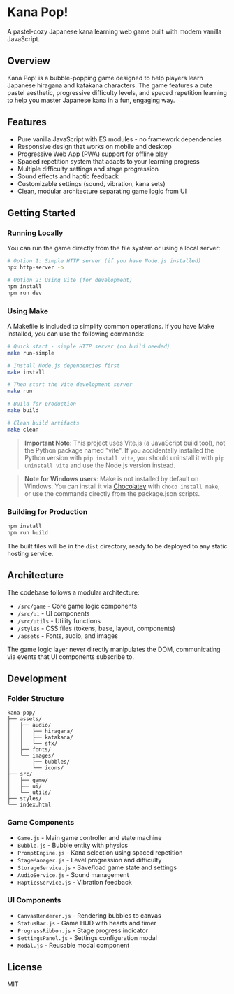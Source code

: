 # Kana Pop!

A pastel-cozy Japanese kana learning web game built with modern vanilla JavaScript.

## Overview

Kana Pop! is a bubble-popping game designed to help players learn Japanese hiragana and katakana characters. The game features a cute pastel aesthetic, progressive difficulty levels, and spaced repetition learning to help you master Japanese kana in a fun, engaging way.

## Features

- Pure vanilla JavaScript with ES modules - no framework dependencies
- Responsive design that works on mobile and desktop
- Progressive Web App (PWA) support for offline play
- Spaced repetition system that adapts to your learning progress
- Multiple difficulty settings and stage progression
- Sound effects and haptic feedback
- Customizable settings (sound, vibration, kana sets)
- Clean, modular architecture separating game logic from UI

## Getting Started

### Running Locally

You can run the game directly from the file system or using a local server:

```bash
# Option 1: Simple HTTP server (if you have Node.js installed)
npx http-server -o

# Option 2: Using Vite (for development)
npm install
npm run dev
```

### Using Make

A Makefile is included to simplify common operations. If you have Make installed, you can use the following commands:

```bash
# Quick start - simple HTTP server (no build needed)
make run-simple

# Install Node.js dependencies first
make install

# Then start the Vite development server
make run

# Build for production
make build

# Clean build artifacts
make clean
```

> **Important Note**: This project uses Vite.js (a JavaScript build tool), not the Python package named "vite". If you accidentally installed the Python version with `pip install vite`, you should uninstall it with `pip uninstall vite` and use the Node.js version instead.

> **Note for Windows users**: Make is not installed by default on Windows. You can install it via [Chocolatey](https://chocolatey.org/) with `choco install make`, or use the commands directly from the package.json scripts.

### Building for Production

```bash
npm install
npm run build
```

The built files will be in the `dist` directory, ready to be deployed to any static hosting service.

## Architecture

The codebase follows a modular architecture:

- `/src/game` - Core game logic components
- `/src/ui` - UI components
- `/src/utils` - Utility functions
- `/styles` - CSS files (tokens, base, layout, components)
- `/assets` - Fonts, audio, and images

The game logic layer never directly manipulates the DOM, communicating via events that UI components subscribe to.

## Development

### Folder Structure

```
kana-pop/
├── assets/
│   ├── audio/
│   │   ├── hiragana/
│   │   ├── katakana/
│   │   └── sfx/
│   ├── fonts/
│   └── images/
│       ├── bubbles/
│       └── icons/
├── src/
│   ├── game/
│   ├── ui/
│   └── utils/
├── styles/
└── index.html
```

### Game Components

- `Game.js` - Main game controller and state machine
- `Bubble.js` - Bubble entity with physics
- `PromptEngine.js` - Kana selection using spaced repetition
- `StageManager.js` - Level progression and difficulty
- `StorageService.js` - Save/load game state and settings
- `AudioService.js` - Sound management
- `HapticsService.js` - Vibration feedback

### UI Components

- `CanvasRenderer.js` - Rendering bubbles to canvas
- `StatusBar.js` - Game HUD with hearts and timer
- `ProgressRibbon.js` - Stage progress indicator
- `SettingsPanel.js` - Settings configuration modal
- `Modal.js` - Reusable modal component

## License

MIT
